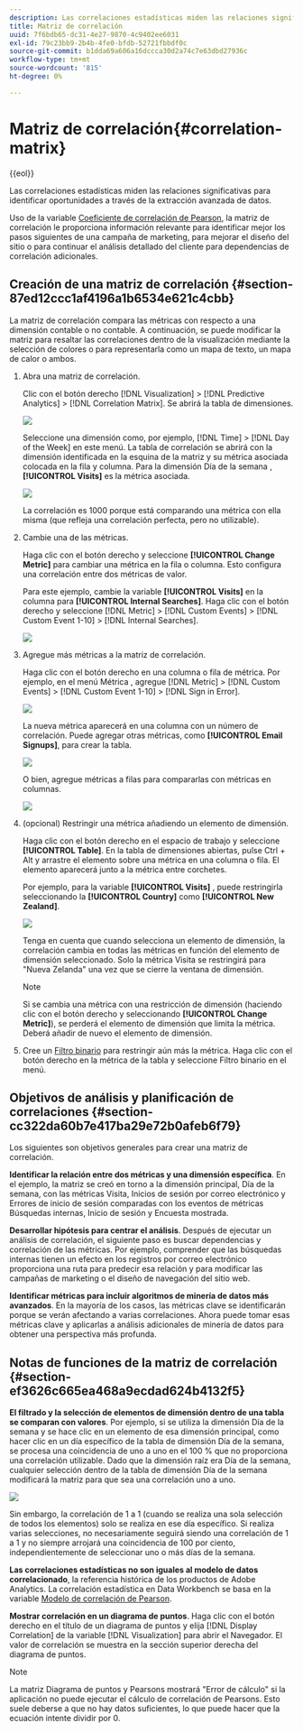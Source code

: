 ```yaml
---
description: Las correlaciones estadísticas miden las relaciones significativas para identificar oportunidades a través de la extracción avanzada de datos.
title: Matriz de correlación
uuid: 7f6bdb65-dc31-4e27-9870-4c9402ee6031
exl-id: 79c23bb9-2b4b-4fe0-bfdb-52721fbbdf0c
source-git-commit: b1dda69a606a16dccca30d2a74c7e63dbd27936c
workflow-type: tm+mt
source-wordcount: '815'
ht-degree: 0%

---
```


# Matriz de correlación{#correlation-matrix}

{{eol}}

Las correlaciones estadísticas miden las relaciones significativas para identificar oportunidades a través de la extracción avanzada de datos.

Uso de la variable [Coeficiente de correlación de Pearson](../../../../home/c-get-started/c-analysis-vis/c-correlation-analysis/c-correlation-pearsons.md#concept-5996cb8c89fd4df5b47b7318e7a1d29c), la matriz de correlación le proporciona información relevante para identificar mejor los pasos siguientes de una campaña de marketing, para mejorar el diseño del sitio o para continuar el análisis detallado del cliente para dependencias de correlación adicionales.

## Creación de una matriz de correlación {#section-87ed12ccc1af4196a1b6534e621c4cbb}

La matriz de correlación compara las métricas con respecto a una dimensión contable o no contable. A continuación, se puede modificar la matriz para resaltar las correlaciones dentro de la visualización mediante la selección de colores o para representarla como un mapa de texto, un mapa de calor o ambos.

1. Abra una matriz de correlación.

   Clic con el botón derecho [!DNL Visualization] > [!DNL Predictive Analytics] > [!DNL Correlation Matrix]. Se abrirá la tabla de dimensiones.

   ![](assets/correlation_matrix_2.png)

   Seleccione una dimensión como, por ejemplo, [!DNL Time] > [!DNL Day of the Week] en este menú. La tabla de correlación se abrirá con la dimensión identificada en la esquina de la matriz y su métrica asociada colocada en la fila y columna. Para la dimensión Día de la semana , **[!UICONTROL Visits]** es la métrica asociada.

   ![](assets/correlation_matrix_1.png)

   La correlación es 1000 porque está comparando una métrica con ella misma (que refleja una correlación perfecta, pero no utilizable).

1. Cambie una de las métricas.

   Haga clic con el botón derecho y seleccione **[!UICONTROL Change Metric]** para cambiar una métrica en la fila o columna. Esto configura una correlación entre dos métricas de valor.

   Para este ejemplo, cambie la variable **[!UICONTROL Visits]** en la columna para **[!UICONTROL Internal Searches]**. Haga clic con el botón derecho y seleccione [!DNL Metric] > [!DNL Custom Events] > [!DNL Custom Event 1-10] > [!DNL Internal Searches].

   ![](assets/correlation_matrix_change_metric.png)

1. Agregue más métricas a la matriz de correlación.

   Haga clic con el botón derecho en una columna o fila de métrica. Por ejemplo, en el menú Métrica , agregue [!DNL Metric] > [!DNL Custom Events] > [!DNL Custom Event 1-10] > [!DNL Sign in Error].

   ![](assets/correlation_matrix_11.png)

   La nueva métrica aparecerá en una columna con un número de correlación. Puede agregar otras métricas, como **[!UICONTROL Email Signups]**, para crear la tabla.

   ![](assets/correlation_matrix_6.png)

   O bien, agregue métricas a filas para compararlas con métricas en columnas.

   ![](assets/correlation_matrix_add_metric.png)

1. (opcional) Restringir una métrica añadiendo un elemento de dimensión.

   Haga clic con el botón derecho en el espacio de trabajo y seleccione **[!UICONTROL Table]**. En la tabla de dimensiones abiertas, pulse Ctrl + Alt y arrastre el elemento sobre una métrica en una columna o fila. El elemento aparecerá junto a la métrica entre corchetes.

   Por ejemplo, para la variable **[!UICONTROL Visits]** , puede restringirla seleccionando la **[!UICONTROL Country]** como **[!UICONTROL New Zealand]**.

   ![](assets/correlation_matrix_dim_element.png)

   Tenga en cuenta que cuando selecciona un elemento de dimensión, la correlación cambia en todas las métricas en función del elemento de dimensión seleccionado. Solo la métrica Visita se restringirá para &quot;Nueva Zelanda&quot; una vez que se cierre la ventana de dimensión.

   >[!NOTE]
   >
   >Si se cambia una métrica con una restricción de dimensión (haciendo clic con el botón derecho y seleccionando **[!UICONTROL Change Metric]**), se perderá el elemento de dimensión que limita la métrica. Deberá añadir de nuevo el elemento de dimensión.

1. Cree un [Filtro binario](../../../../home/c-get-started/c-analysis-vis/c-correlation-analysis/c-correlation-binary-filter.md#concept-24e1daff43c540f69019f236976da31c) para restringir aún más la métrica. Haga clic con el botón derecho en la métrica de la tabla y seleccione Filtro binario en el menú.

## Objetivos de análisis y planificación de correlaciones {#section-cc322da60b7e417ba29e72b0afeb6f79}

Los siguientes son objetivos generales para crear una matriz de correlación.

**Identificar la relación entre dos métricas y una dimensión específica**. En el ejemplo, la matriz se creó en torno a la dimensión principal, Día de la semana, con las métricas Visita, Inicios de sesión por correo electrónico y Errores de inicio de sesión comparadas con los eventos de métricas Búsquedas internas, Inicio de sesión y Encuesta mostrada.

**Desarrollar hipótesis para centrar el análisis**. Después de ejecutar un análisis de correlación, el siguiente paso es buscar dependencias y correlación de las métricas. Por ejemplo, comprender que las búsquedas internas tienen un efecto en los registros por correo electrónico proporciona una ruta para predecir esa relación y para modificar las campañas de marketing o el diseño de navegación del sitio web.

**Identificar métricas para incluir algoritmos de minería de datos más avanzados**. En la mayoría de los casos, las métricas clave se identificarán porque se verán afectando a varias correlaciones. Ahora puede tomar esas métricas clave y aplicarlas a análisis adicionales de minería de datos para obtener una perspectiva más profunda.

## Notas de funciones de la matriz de correlación {#section-ef3626c665ea468a9ecdad624b4132f5}

**El filtrado y la selección de elementos de dimensión dentro de una tabla se comparan con valores**. Por ejemplo, si se utiliza la dimensión Día de la semana y se hace clic en un elemento de esa dimensión principal, como hacer clic en un día específico de la tabla de dimensión Día de la semana, se procesa una coincidencia de uno a uno en el 100 % que no proporciona una correlación utilizable. Dado que la dimensión raíz era Día de la semana, cualquier selección dentro de la tabla de dimensión Día de la semana modificará la matriz para que sea una correlación uno a uno.

![](assets/correlation_matrix_10.png)

Sin embargo, la correlación de 1 a 1 (cuando se realiza una sola selección de todos los elementos) solo se realiza en ese día específico. Si realiza varias selecciones, no necesariamente seguirá siendo una correlación de 1 a 1 y no siempre arrojará una coincidencia de 100 por ciento, independientemente de seleccionar uno o más días de la semana.

**Las correlaciones estadísticas no son iguales al modelo de datos correlacionado**, la referencia histórica de los productos de Adobe Analytics. La correlación estadística en Data Workbench se basa en la variable [Modelo de correlación de Pearson](../../../../home/c-get-started/c-analysis-vis/c-correlation-analysis/c-correlation-pearsons.md#concept-5996cb8c89fd4df5b47b7318e7a1d29c).

**Mostrar correlación en un diagrama de puntos**. Haga clic con el botón derecho en el título de un diagrama de puntos y elija [!DNL Display Correlation] de la variable [!DNL Visualization] para abrir el Navegador. El valor de correlación se muestra en la sección superior derecha del diagrama de puntos.

>[!NOTE]
>
>La matriz Diagrama de puntos y Pearsons mostrará &quot;Error de cálculo&quot; si la aplicación no puede ejecutar el cálculo de correlación de Pearsons. Esto suele deberse a que no hay datos suficientes, lo que puede hacer que la ecuación intente dividir por 0.

